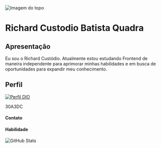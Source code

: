 <img align="center" padding="50px" alt="Imagem do topo" src="https://github.com/richardcustodio/richardcustodio/assets/143043944/e9654e75-31a8-4959-b28a-f3482b239110">

<h1>
  <a align="center" color="F00">Richard Custodio Batista Quadra</a> 
</h1>

## Apresentação

<div>
  <p>Eu sou o Richard Custódio. Atualmente estou estudando Frontend de maneira independente para aprimorar minhas habilidades e em busca de oportunidades para expandir meu conhecimento.</p>
</div>

## Perfil

[![Perfil DIO](https://img.shields.io/badge/-Meu%20Perfil%20na%20DIO-4682B4?style=for-the-badge)](https://web.dio.me/users/rc_custodio078)

30A3DC

#### Contato

#### Habilidade

![GitHub Stats](https://github-readme-stats.vercel.app/api?username=richardcustodio&theme=transparent&bg_color=000&border_color=30A3DC&show_icons=true&icon_color=30A3DC&title_color=E94D5F&text_color=FFF)

